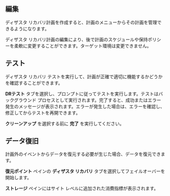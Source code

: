 ## 編集


ディザスタ リカバリ計画を作成すると、計画のメニューからその計画を管理できるようになります。

ディザスタ リカバリ計画の編集により、後で計画のスケジュールや保持ポリシーを柔軟に変更することができます。ターゲット環境は変更できません。

## テスト


ディザスタ リカバリ テストを実行して、計画が正確で適切に機能するかどうかを確認することができます。

**DRテスト** タブを選択し、プロンプトに従ってテストを実行します。テストはバックグラウンド プロセスとして実行されます。完了すると、成功またはエラー発生のメッセージが表示されます。エラーが発生した場合は、エラーを確認し、修正してからテストを再開できます。

**クリーンアップ** を選択する前に **完了** を実行してください。

## データ復旧


計画外のイベントからデータを復元する必要が生じた場合、データを復元できます。

**復元ポイント** ペインの **ディザスタ リカバリ** タブを選択してフェイルオーバーを開始します。

**ストレージ** ペインにはサイト レベルに追加された消費指標が表示されます。

